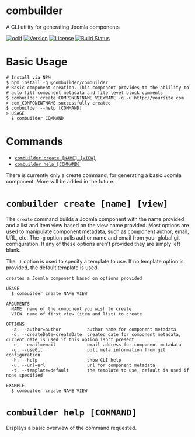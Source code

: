 combuilder
=================

A CLI utility for generating Joomla components

[![oclif](https://img.shields.io/badge/cli-oclif-brightgreen.svg)](https://oclif.io)
[![Version](https://img.shields.io/npm/v/@combuilder/combuilder.svg)](https://npmjs.org/package/@combuilder/combuilder)
[![License](https://img.shields.io/npm/l/@combuilder/combuilder.svg)](https://github.com/com-builder/combuilder/blob/master/package.json)
[![Build Status](https://travis-ci.com/com-builder/combuilder.svg?branch=master)](https://travis-ci.com/com-builder/combuilder)

Basic Usage
==================
```
# Install via NPM
$ npm install -g @combuilder/combuilder
# Basic component creation. This component provides to the ablility to
# auto-fill component metadata and file level block comments
$ combuilder create COMPONENTNAME VIEWNAME -g -u http://yoursite.com
> com_COMPONENTNAME successfully created
$ combuilder --help [COMMAND]
> USAGE
  $ combuilder COMMAND
```

Commands
=================
* [`combuilder create [NAME] [VIEW]`](#combuilder-create-name-view)
* [`combuilder help [COMMAND]`](#combuilder-help-command)

There is currently only a create command, for generating a basic
Joomla component. More will be added in the future.

# `combuilder create [name] [view]`

The `create` command builds a Joomla component with the name provided and a
list and item view based on the view name provided. Most options are used to
manipulate component metadata, such as component author, email, URL, etc. The
`-g` option pulls author name and email from your global git configuration. If
any of these options aren't provided they are simply left blank.

The `-t` option is used to specify a template to use. If no template option is
provided, the default template is used.

```
creates a Joomla component based on options provided

USAGE
  $ combuilder create NAME VIEW

ARGUMENTS
  NAME  name of the component you wish to create
  VIEW  name of first view (item and list) to create

OPTIONS
  -a, --author=author          author name for component metadata
  -d, --createDate=createDate  created date for component metadata, current date is used if this option isn't present
  -e, --email=email            email address for component metadata
  -g, --useGit                 pull meta information from git configuration
  -h, --help                   show CLI help
  -u, --url=url                url for component metadata
  -t, --template=default       the template to use, default is used if none specified

EXAMPLE
  $ combuilder create NAME VIEW
```
# `combuilder help [COMMAND]`

Displays a basic overview of the command requested.
